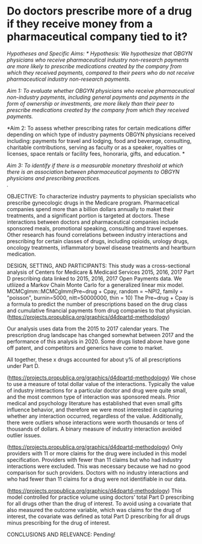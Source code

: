 # Do doctors prescribe more of a drug if they receive money from a pharmaceutical company tied to it?

*Hypotheses and Specific Aims: *
Hypothesis:  We hypothesize that OBGYN physicians who receive pharmaceutical industry non-research payments are more likely to prescribe medications created by the company from which they received payments, compared to their peers who do not receive pharmaceutical industry non-research payments.*
 
*Aim 1:   To evaluate whether OBGYN physicians who receive pharmaceutical non-industry payments, including general payments and payments in the form of ownership or investments, are more likely than their peer to prescribe medications created by the company from which they received payments.*
 
*Aim 2:  To assess whether prescribing rates for certain medications differ depending on which type of industry payments OBGYN physicians received including: payments for travel and lodging, food and beverage, consulting, charitable contributions, serving as faculty or as a speaker, royalties or licenses, space rentals or facility fees, honoraria, gifts, and education. *
 
*Aim 3:  To identify if there is a measurable monetary threshold at which there is an association between pharmaceutical payments to OBGYN physicians and prescribing practices.  
.*

OBJECTIVE:
To characterize industry payments to physician specialists who prescribe gynecologic drugs in the Medicare program.  Pharmacetical companies spend more than a billion dollars annually to maket their treatments, and a significant portion is targeted at doctors.  These interactions between doctors and pharmaceutical companies include sponsored meals, promotional speaking, consulting and travel expenses.  Other research has found correlations between industry interactions and prescribing for certain classes of drugs, including opioids, urology drugs, oncology treatments, inflammatory bowel disease treatments and heartburn medication. 

DESIGN, SETTING, AND PARTICIPANTS:
This study was a cross-sectional analysis of Centers for Medicare & Medicaid Services 2015, 2016, 2017 Part D prescribing data linked to 2015, 2016, 2017 Open Payments data.  We utliized a Markov Chain Monte Carlo for a generalized linear mix model.  MCMCglmm::MCMCglmm(Pre~drug + Cpay, random = ~NPI2, family = "poisson", burnin=5000, nitt=50000000, thin = 10)
The Pre~drug + Cpay is a formula to predict the number of prescriptions based on the drug class and cumulative financial payments from drug companies to that physician.  (https://projects.propublica.org/graphics/d4dpartd-methodology)

Our analysis uses data from the 2015 to 2017 calendar years. The prescription drug landscape has changed somewhat between 2017 and the performance of this analysis in 2020. Some drugs listed above have gone off patent, and competitors and generics have come to market.

All together, these x drugs accounted for about y% of all prescriptions under Part D.

(https://projects.propublica.org/graphics/d4dpartd-methodology) We chose to use a measure of total dollar value of the interactions. Typically the value of industry interactions for a particular doctor and drug were quite small, and the most common type of interaction was sponsored meals. Prior medical and psychology literature has established that even small gifts influence behavior, and therefore we were most interested in capturing whether any interaction occurred, regardless of the value. Additionally, there were outliers whose interactions were worth thousands or tens of thousands of dollars. A binary measure of industry interaction avoided outlier issues.


(https://projects.propublica.org/graphics/d4dpartd-methodology) Only providers with 11 or more claims for the drug were included in this model specification. Providers with fewer than 11 claims but who had industry interactions were excluded. This was necessary because we had no good comparison for such providers. Doctors with no industry interactions and who had fewer than 11 claims for a drug were not identifiable in our data.


(https://projects.propublica.org/graphics/d4dpartd-methodology) This model controlled for practice volume using doctors’ total Part D prescribing for all drugs other than the drug of interest. To avoid using a covariate that also measured the outcome variable, which was claims for the drug of interest, the covariate was defined as total Part D prescribing for all drugs minus prescribing for the drug of interest.



CONCLUSIONS AND RELEVANCE:
Pending!
